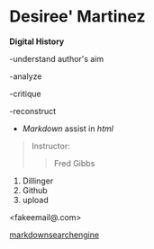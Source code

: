 # Desiree' Martinez

**Digital History**

-understand author's aim

-analyze

-critique

-reconstruct

* *Markdown* assist in *html*
>Instructor:
>>Fred Gibbs 
1. Dillinger
2. Github
3. upload

<fakeemail@.com>

[markdownsearchengine](https://markdown.org)







 
















